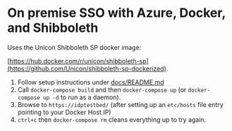 # On premise SSO with Azure, Docker, and Shibboleth

Uses the Unicon Shibboleth SP docker image:

[https://hub.docker.com/r/unicon/shibboleth-sp](https://github.com/Unicon/shibboleth-sp-dockerized).

1. Follow setup instructions under [docs/README.md](./docs/README.md)
2. Call `docker-compose build` and then `docker-compose up` (or `docker-compose up -d` to run as a daemon).
3. Browse to `https://idptestbed/` (after setting up an `etc/hosts` file entry pointing to your Docker Host IP)
4. `ctrl+c` then `docker-compose rm` cleans everything up to try again.
